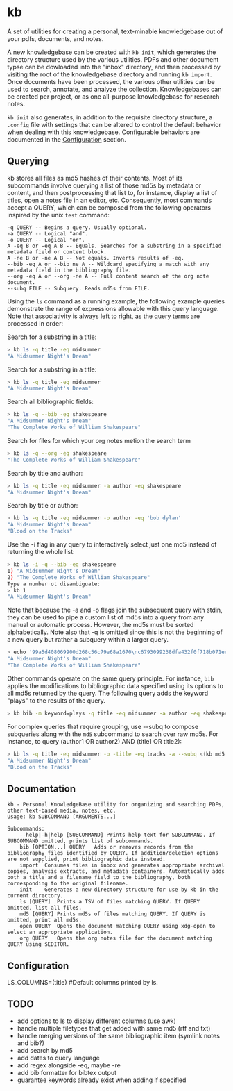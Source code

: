 # kb
A set of utilities for creating a personal, text-minable knowledgebase out of your pdfs, documents, and notes.

A new knowledgebase can be created with `kb init`, which generates the directory structure used by the various utilities. PDFs and other document typse can be dowloaded into the "inbox" directory, and then processed by visiting the root of the knowledgebase directory and running `kb import`. Once documents have been processed, the various other utilities can be used to search, annotate, and analyze the collection. Knowledgebases can be created per project, or as one all-purpose knowledgebase for research notes.

`kb init` also generates, in addition to the requisite directory structure, a `.config` file with settings that can be altered to control the default behavior when dealing with this knowledgebase. Configurable behaviors are documented in the [Configuration](#-configuration) section.

## Querying
kb stores all files as md5 hashes of their contents. Most of its subcommands involve querying a list of those md5s by metadata or content, and then postprocessing that list to, for instance, display a list of titles, open a notes file in an editor, etc. Consequently, most commands accept a QUERY, which can be composed from the following operators inspired by the unix `test` command:

```
-q QUERY -- Begins a query. Usually optional.
-a QUERY -- Logical "and".
-o QUERY -- Logical "or".
A -eq B or -eq A B -- Equals. Searches for a substring in a specified metadata field or content block.
A -ne B or -ne A B -- Not equals. Inverts results of -eq.
--bib -eq A or --bib ne A -- Wildcard specifying a match with any metadata field in the bibliography file.
--org -eq A or --org -ne A -- Full content search of the org note document.
--subq FILE -- Subquery. Reads md5s from FILE.
```

Using the `ls` command as a running example, the following example queries demonstrate the range of expressions allowable with this query language. Note that associativity is always left to right, as the query terms are processed in order:

Search for a substring in a title:
```zsh
> kb ls -q title -eq midsummer
"A Midsummer Night's Dream"
```

Search for a substring in a title:
```zsh
> kb ls -q title -eq midsummer
"A Midsummer Night's Dream"
```

Search all bibliographic fields:
```zsh
> kb ls -q --bib -eq shakespeare
"A Midsummer Night's Dream"
"The Complete Works of William Shakespeare"
```

Search for files for which your org notes metion the search term
```zsh
> kb ls -q --org -eq shakespeare
"The Complete Works of William Shakespeare"
```

Search by title and author:
```zsh
> kb ls -q title -eq midsummer -a author -eq shakespeare
"A Midsummer Night's Dream"
```

Search by title or author:
```zsh
> kb ls -q title -eq midsummer -o author -eq 'bob dylan'
"A Midsummer Night's Dream"
"Blood on the Tracks"
```

Use the -i flag in any query to interactively select just one md5 instead of returning the whole list:
```zsh
> kb ls -i -q --bib -eq shakespeare
1) "A Midsummer Night's Dream"
2) "The Complete Works of William Shakespeare"
Type a number ot disambiguate:
> kb 1
"A Midsummer Night's Dream"
```

Note that because the -a and -o flags join the subsequent query with stdin, they can be used to pipe a custom list of md5s into a query from any manual or automatic process. However, the md5s must be sorted alphabetically. Note also that -q is omitted since this is not the beginning of a new query but rather a subquery within a larger query.

```zsh
> echo '99a5d408069900d268c56c79e68a1670\nc6793099238dfa432f0f718b071ee8a5' | sort | kb ls -a
"A Midsummer Night's Dream"
"The Complete Works of William Shakespeare"
```

Other commands operate on the same query principle. For instance, `bib` applies the modifications to bibliographic data specified using its options to all md5s returned by the query. The following query adds the keyword "plays" to the results of the query.

```zsh
> kb bib -m keyword=plays -q title -eq midsummer -a author -eq shakespeare
```

For complex queries that require grouping, use --subq to compose subqueries along with the `md5` subcommand to search over raw md5s. For instance, to query (author1 OR author2) AND (title1 OR title2):
```zsh
> kb ls -q title -eq midsummer -o -title -eq tracks -a --subq <(kb md5 -q author -eq 'bob dylan' -o author -eq shakespeare)
"A Midsummer Night's Dream"
"Blood on the Tracks"
```
## Documentation
```
kb - Personal KnowledgeBase utility for organizing and searching PDFs, other text-based media, notes, etc.
Usage: kb SUBCOMMAND [ARGUMENTS...]

Subcommands:
	--help|-h|help [SUBCOMMAND]	Prints help text for SUBCOMMAND. If SUBCOMMAND omitted, prints list of subcommands.
	bib [OPTION...] QUERY	Adds or removes records from the bibliography files identified by QUERY. If addition/deletion options are not supplied, print bibliographic data instead.
	import 	Consumes files in inbox and generates appropriate archival copies, analysis extracts, and metadata containers. Automatically adds both a title and a filename field to the bibliography, both corresponding to the original filename.
	init 	Generates a new directory structure for use by kb in the current directory.
	ls [QUERY]	Prints a TSV of files matching QUERY. If QUERY omitted, list all files.
	md5 [QUERY]	Prints md5s of files matching QUERY. If QUERY is omitted, print all md5s.
	open QUERY	Opens the document matching QUERY using xdg-open to select an appropriate application.
	org QUERY	Opens the org notes file for the document matching QUERY using $EDITOR.
```
## Configuration
LS_COLUMNS=(title) #Default columns printed by ls.
## TODO
- add options to ls to display different columns (use awk)
- handle multiple filetypes that get added with same md5 (rtf and txt)
- handle merging versions of the same bibliographic item (symlink notes and bib?)
- add search by md5
- add dates to query language
- add regex alongside -eq, maybe -re
- add bib formatter for bibtex output
- guarantee keywords already exist when adding if specified
